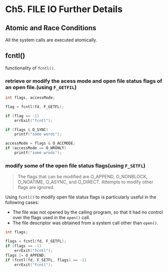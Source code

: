 # Ch5. FILE IO Further Details

## Atomic and Race Conditions

All the system calls are executed atomically.


## fcntl()
functionality of `fcntl()`.

### retrieve or modify the acess mode and open file status flags of an open file.(using `F_GETFIL`)

```c
int flags, accessMode;

flag = fcntl(fd, F_GETFL);

if (flag == -1)
	errExit("fcntl");

if (flags & O_SYNC)
	printf("some words");

accessMode = flags & O_ACCMODE;
if (accessMode == O_WRONLY)
	printf("some wrods");
```

### modify some of the open file status flags(using `F_SETFL`)

> The flags that can be modified are O_APPEND, O_NONBLOCK, O_NOATIME, O_ASYNC, and O_DIRECT. Attempts to modify other flags are ignored.

Using `fcntl()` to modify open file status flags is particularly useful in the following cases:
- The file was not opened by the calling program, so that it had no control over the flags used in the `open()` call.
- The file descriptor was obtained from a system call other than `open()`.

```c
int flags;

flags = fcntl(fd, F_GETFL);
if (flags == -1) 
	errExit("fcntl");
flags |= O_APPEND;
if (fcntl(fd, F_SETFL, flags) == -1)
	errExit("fcntl");
```


